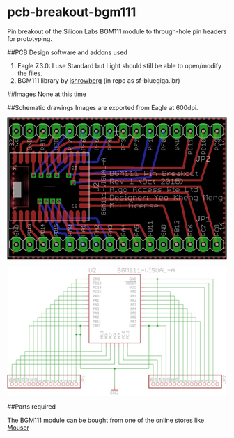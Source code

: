 # pcb-breakout-bgm111
Pin breakout of the Silicon Labs BGM111 module to through-hole pin headers for prototyping.

##PCB Design software and addons used

1. Eagle 7.3.0: I use Standard but Light should still be able to open/modify the files.
2. BGM111 library by [jshrowberg](https://github.com/jrowberg/sf-oshw/tree/master/bluegiga/eagle) (in repo as sf-bluegiga.lbr)

##Images
None at this time

##Schematic drawings
Images are exported from Eagle at 600dpi.

![Screen](images/board.png)

![Screen](images/schematic.png)

##Parts required

The BGM111 module can be bought from one of the online stores like [Mouser](http://www.mouser.sg/new/Silicon-Laboratories/silabs-bgm111-module/)
